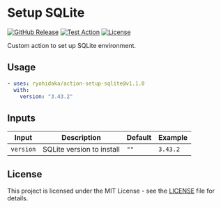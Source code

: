 # Setup SQLite

[![GitHub Release](https://img.shields.io/github/v/release/ryohidaka/action-setup-sqlite)](https://github.com/ryohidaka/action-setup-sqlite/releases/)
[![Test Action](https://github.com/ryohidaka/action-setup-sqlite/actions/workflows/test.yml/badge.svg)](https://github.com/ryohidaka/action-setup-sqlite/actions/workflows/test.yml)
[![License](https://img.shields.io/badge/license-MIT-blue.svg)](https://opensource.org/licenses/MIT)

Custom action to set up SQLite environment.

## Usage

```yml
- uses: ryohidaka/action-setup-sqlite@v1.1.0
  with:
    version: "3.43.2"
```

## Inputs

| Input     | Description               | Default | Example  |
| --------- | ------------------------- | ------- | -------- |
| `version` | SQLite version to install | `""`    | `3.43.2` |

## License

This project is licensed under the MIT License - see the [LICENSE](LICENSE) file for details.
